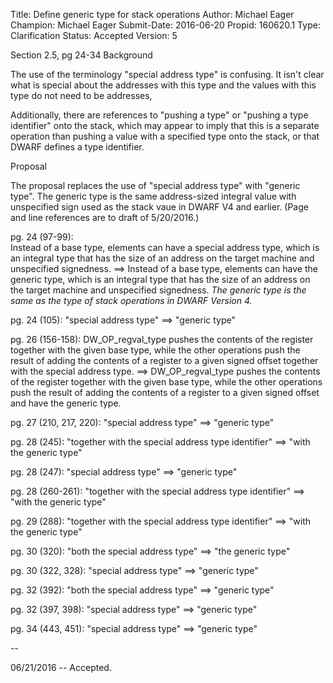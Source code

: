 Title:       Define generic type for stack operations
Author:      Michael Eager
Champion:    Michael Eager
Submit-Date: 2016-06-20
Propid:      160620.1
Type:        Clarification
Status:      Accepted
Version:     5

Section 2.5, pg 24-34
Background

The use of the terminology "special address type" is confusing.  It isn't clear what is 
special about the addresses with this type and the values with this type do not need to be 
addresses,  

Additionally, there are references to "pushing a type" or "pushing a type identifier" onto 
the stack, which may appear to imply that this is a separate operation than pushing a value
with a specified type onto the stack, or that DWARF defines a type identifier.

Proposal

The proposal replaces the use of "special address type" with "generic type".  The generic 
type is the same address-sized integral value with unspecified sign used as the stack vaue 
in DWARF V4 and earlier.  (Page and line references are to draft of 5/20/2016.)

pg. 24 (97-99):  
  Instead of a base type, elements can have a special address type, which is an integral 
  type that has the size of an address on the target machine and unspecified signedness.
==>
  Instead of a base type, elements can have the generic type, which is an integral 
  type that has the size of an address on the target machine and unspecified signedness. 
  *The generic type is the same as the type of stack operations in DWARF Version 4.*

pg. 24 (105):  "special address type" ==> "generic type"

pg. 26 (156-158):
  DW_OP_regval_type pushes the contents of the register together with the given
  base type, while the other operations push the result of adding the contents of a
  register to a given signed offset together with the special address type.
==>
  DW_OP_regval_type pushes the contents of the register together with the given
  base type, while the other operations push the result of adding the contents of a
  register to a given signed offset and have the generic type.

pg. 27 (210, 217, 220):  "special address type" ==> "generic type"

pg. 28 (245):  "together with the special address type identifier" ==> "with the generic type"

pg. 28 (247):  "special address type" ==> "generic type"

pg. 28 (260-261):  "together with the special address type identifier" ==> "with the generic type"

pg. 29 (288):  "together with the special address type identifier" ==> "with the generic type"

pg. 30 (320):  "both the special address type" ==> "the generic type"

pg. 30 (322, 328):  "special address type" ==> "generic type"

pg. 32 (392):  "both the special address type" ==> "generic type"

pg. 32 (397, 398):  "special address type" ==> "generic type"

pg. 34 (443, 451):  "special address type" ==> "generic type"



--

06/21/2016 -- Accepted.
